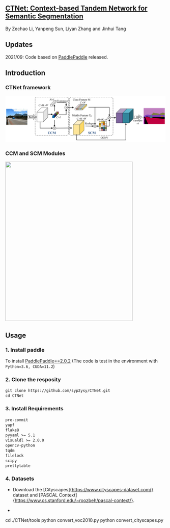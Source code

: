 ## [CTNet: Context-based Tandem Network for Semantic Segmentation](https://arxiv.org/abs/2104.09805)
By Zechao Li, Yanpeng Sun, Liyan Zhang and Jinhui Tang
## Updates
2021/09: Code based on [PaddlePaddle](https://www.paddlepaddle.org.cn/) released.
## Introduction
### CTNet framework
![framework](https://github.com/syp2ysy/CTNet/blob/main/imgs/framework.png)
### CCM and SCM Modules
<img src="https://github.com/syp2ysy/CTNet/blob/main/imgs/ccm%26scm.png" width="400" height="500"/><br/>
## Usage 
### 1. Install paddle
To install [PaddlePaddle==2.0.2](https://www.paddlepaddle.org.cn/install/old?docurl=/documentation/docs/zh/install/conda/linux-conda.html) (The code is test in the environment with  ```Python=3.6, CUDA=11.2```)
### 2. Clone the resposity
   ```
   git clone https://github.com/syp2ysy/CTNet.git
   cd CTNet
   ```
### 3. Install Requirements
  ```
  pre-commit
  yapf
  flake8
  pyyaml >= 5.1
  visualdl >= 2.0.0
  opencv-python
  tqdm
  filelock
  scipy
  prettytable
   ```
### 4. Datasets
- Download the [Cityscapes]{https://www.cityscapes-dataset.com/} dataset and [PASCAL Context]{https://www.cs.stanford.edu/~roozbeh/pascal-context/}.
- ```
cd ./CTNet/tools
python convert_voc2010.py
python convert_cityscapes.py
```
